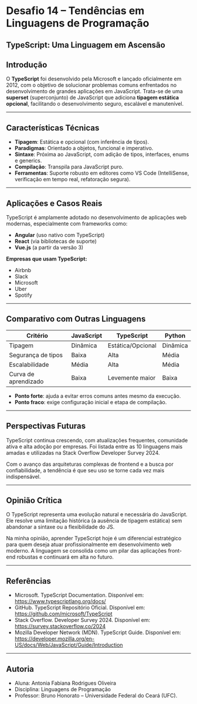 # Desafio 14 – Tendências em Linguagens de Programação

## TypeScript: Uma Linguagem em Ascensão

## Introdução

O **TypeScript** foi desenvolvido pela Microsoft e lançado oficialmente em 2012, com o objetivo de solucionar problemas comuns enfrentados no desenvolvimento de grandes aplicações em JavaScript. Trata-se de uma **superset** (superconjunto) de JavaScript que adiciona **tipagem estática opcional**, facilitando o desenvolvimento seguro, escalável e manutenível.

---

## Características Técnicas

- **Tipagem**: Estática e opcional (com inferência de tipos).
- **Paradigmas**: Orientado a objetos, funcional e imperativo.
- **Sintaxe**: Próxima ao JavaScript, com adição de tipos, interfaces, enums e generics.
- **Compilação**: Transpila para JavaScript puro.
- **Ferramentas**: Suporte robusto em editores como VS Code (IntelliSense, verificação em tempo real, refatoração segura).

---

## Aplicações e Casos Reais

TypeScript é amplamente adotado no desenvolvimento de aplicações web modernas, especialmente com frameworks como:

- **Angular** (uso nativo com TypeScript)
- **React** (via bibliotecas de suporte)
- **Vue.js** (a partir da versão 3)

**Empresas que usam TypeScript:**
- Airbnb
- Slack
- Microsoft
- Uber
- Spotify

---

## Comparativo com Outras Linguagens

| Critério             | JavaScript         | TypeScript         | Python              |
|----------------------|--------------------|---------------------|----------------------|
| Tipagem              | Dinâmica           | Estática/Opcional   | Dinâmica             |
| Segurança de tipos   | Baixa              | Alta                | Média                |
| Escalabilidade       | Média              | Alta                | Média                |
| Curva de aprendizado | Baixa              | Levemente maior     | Baixa                |

- **Ponto forte**: ajuda a evitar erros comuns antes mesmo da execução.
- **Ponto fraco**: exige configuração inicial e etapa de compilação.

---

## Perspectivas Futuras

TypeScript continua crescendo, com atualizações frequentes, comunidade ativa e alta adoção por empresas. Foi listada entre as 10 linguagens mais amadas e utilizadas na Stack Overflow Developer Survey 2024.

Com o avanço das arquiteturas complexas de frontend e a busca por confiabilidade, a tendência é que seu uso se torne cada vez mais indispensável.

---

## Opinião Crítica

O TypeScript representa uma evolução natural e necessária do JavaScript. Ele resolve uma limitação histórica (a ausência de tipagem estática) sem abandonar a sintaxe ou a flexibilidade do JS.

Na minha opinião, aprender TypeScript hoje é um diferencial estratégico para quem deseja atuar profissionalmente em desenvolvimento web moderno. A linguagem se consolida como um pilar das aplicações front-end robustas e continuará em alta no futuro.

---

## Referências
- Microsoft. TypeScript Documentation. Disponível em: https://www.typescriptlang.org/docs/
- GitHub. TypeScript Repositório Oficial. Disponível em: https://github.com/microsoft/TypeScript
- Stack Overflow. Developer Survey 2024. Disponível em: https://survey.stackoverflow.co/2024
- Mozilla Developer Network (MDN). TypeScript Guide. Disponível em: https://developer.mozilla.org/en-US/docs/Web/JavaScript/Guide/Introduction

---

## Autoria
- Aluna: Antonia Fabiana Rodrigues Oliveira
- Disciplina: Linguagens de Programação
- Professor: Bruno Honorato – Universidade Federal do Ceará (UFC).